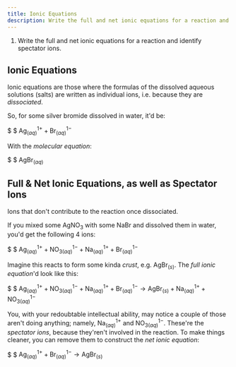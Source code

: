 ```yaml
---
title: Ionic Equations
description: Write the full and net ionic equations for a reaction and identify spectator ions.
---
```


1. Write the full and net ionic equations for a reaction and identify spectator
   ions.

## Ionic Equations

Ionic equations are those where the formulas of the dissolved aqueous solutions
(salts) are written as individual ions, i.e. because they are *dissociated*.

So, for some silver bromide dissolved in water, it'd be:

$
$
$\text{Ag}^{1+}_{(aq)} + \text{Br}^{1-}_{(aq)}$

With the *molecular equation*:

$
$
$\text{AgBr}_{(aq)}$

## Full & Net Ionic Equations, as well as Spectator Ions

Ions that don't contribute to the reaction once dissociated.

If you mixed some $\text{AgNO}_3$ with some $\text{NaBr}$ and dissolved them in water, you'd
get the following 4 ions:

$
$
$\text{Ag}^{1+}_{(aq)} + \text{NO}_{3(aq)}^{1-} + \text{Na}_{(aq)}^{1+} + \text{Br}_{(aq)}^{1-}$

Imagine this reacts to form some kinda *crust*, e.g. $\text{AgBr}_{(s)}$. The *full
ionic equation*'d look like this:

$
$
$\text{Ag}^{1+}_{(aq)} + \text{NO}_{3(aq)}^{1-} + \text{Na}_{(aq)}^{1+} + \text{Br}_{(aq)}^{1-} \to \text{AgBr}_{(s)} + \text{Na}_{(aq)}^{1+} + \text{NO}_{3(aq)}^{1-}$

You, with your redoubtable intellectual ability, may notice a couple of those
aren't doing anything; namely, $\text{Na}_{(aq)}^{1+}$ and $\text{NO}_{3(aq)}^{1-}$. These're
the *spectator ions*, because they'ren't involved in the reaction. To make
things cleaner, you can remove them to construct the *net ionic equation*:

$
$
$\text{Ag}^{1+}_{(aq)} + \text{Br}_{(aq)}^{1-} \to \text{AgBr}_{(s)}$
